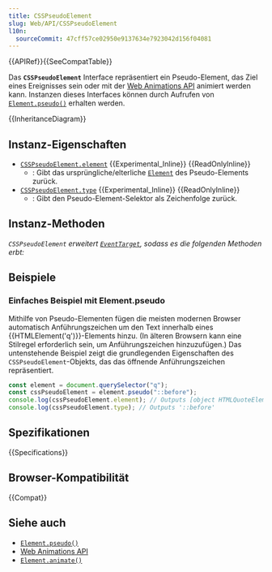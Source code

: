 ```yaml
---
title: CSSPseudoElement
slug: Web/API/CSSPseudoElement
l10n:
  sourceCommit: 47cff57ce02950e9137634e7923042d156f04081
---
```


{{APIRef}}{{SeeCompatTable}}

Das **`CSSPseudoElement`** Interface repräsentiert ein Pseudo-Element, das Ziel eines Ereignisses sein oder mit der [Web Animations API](/de/docs/Web/API/Web_Animations_API) animiert werden kann. Instanzen dieses Interfaces können durch Aufrufen von [`Element.pseudo()`](/de/docs/Web/API/Element/pseudo) erhalten werden.

{{InheritanceDiagram}}

## Instanz-Eigenschaften

- [`CSSPseudoElement.element`](/de/docs/Web/API/CSSPseudoElement/element) {{Experimental_Inline}} {{ReadOnlyInline}}
  - : Gibt das ursprüngliche/elterliche [`Element`](/de/docs/Web/API/Element) des Pseudo-Elements zurück.
- [`CSSPseudoElement.type`](/de/docs/Web/API/CSSPseudoElement/type) {{Experimental_Inline}} {{ReadOnlyInline}}
  - : Gibt den Pseudo-Element-Selektor als Zeichenfolge zurück.

## Instanz-Methoden

_`CSSPseudoElement` erweitert [`EventTarget`](/de/docs/Web/API/EventTarget), sodass es die folgenden Methoden erbt:_

## Beispiele

### Einfaches Beispiel mit Element.pseudo

Mithilfe von Pseudo-Elementen fügen die meisten modernen Browser automatisch Anführungszeichen um den Text innerhalb eines {{HTMLElement('q')}}-Elements hinzu. (In älteren Browsern kann eine Stilregel erforderlich sein, um Anführungszeichen hinzuzufügen.) Das untenstehende Beispiel zeigt die grundlegenden Eigenschaften des `CSSPseudoElement`-Objekts, das das öffnende Anführungszeichen repräsentiert.

```js
const element = document.querySelector("q");
const cssPseudoElement = element.pseudo("::before");
console.log(cssPseudoElement.element); // Outputs [object HTMLQuoteElement]
console.log(cssPseudoElement.type); // Outputs '::before'
```

## Spezifikationen

{{Specifications}}

## Browser-Kompatibilität

{{Compat}}

## Siehe auch

- [`Element.pseudo()`](/de/docs/Web/API/Element/pseudo)
- [Web Animations API](/de/docs/Web/API/Web_Animations_API)
- [`Element.animate()`](/de/docs/Web/API/Element/animate)
